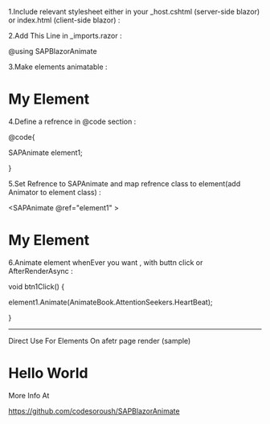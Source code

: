﻿1.Include relevant stylesheet either in your _host.cshtml (server-side blazor) or index.html (client-side blazor) :

<link href="_content/SAPBlazorAnimate/animate.min.css" rel="stylesheet" />



2.Add This Line in _imports.razor :

@using SAPBlazorAnimate


3.Make elements animatable :

<SAPAnimate>
<h1> My Element</h1>
</SAPAnimate>


4.Define a refrence in @code section : 

@code{

SAPAnimate element1;

}


5.Set Refrence to SAPAnimate and map refrence class to element(add Animator to element class) :

<SAPAnimate @ref="element1" > 

<h1 class="@element1.Animator"> My Element</h1>

</SAPAnimate>


6.Animate element whenEver you want , with buttn click or AfterRenderAsync :


void btn1Click()
{

element1.Animate(AnimateBook.AttentionSeekers.HeartBeat);

}


----------------------------------

Direct Use For Elements On afetr page render (sample)

<h1 class="@AnimateBook.Flippers.Flip"> Hello World</h1>

More Info At


https://github.com/codesoroush/SAPBlazorAnimate





